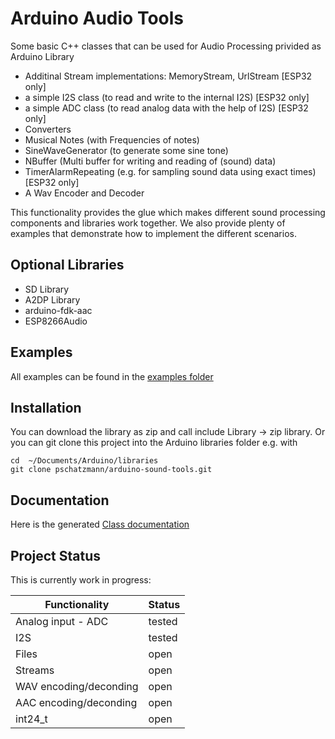 # Arduino Audio Tools

Some basic C++ classes that can be used for Audio Processing privided as Arduino Library

- Additinal Stream implementations: MemoryStream, UrlStream [ESP32 only]
- a simple I2S class (to read and write to the internal I2S) [ESP32 only]
- a simple ADC class (to read analog data with the help of I2S) [ESP32 only]
- Converters
- Musical Notes (with Frequencies of notes)
- SineWaveGenerator (to generate some sine tone)
- NBuffer (Multi buffer for writing and reading of (sound) data)
- TimerAlarmRepeating (e.g. for sampling sound data using exact times) [ESP32 only]
- A Wav Encoder and Decoder

This functionality provides the glue which makes different sound processing components and libraries work together.
We also provide plenty of examples that demonstrate how to implement the different scenarios.

## Optional Libraries

- SD Library
- A2DP Library
- arduino-fdk-aac
- ESP8266Audio

## Examples

All examples can be found in the [examples folder](https://github.com/pschatzmann/arduino-sound-tools/tree/main/examples)


## Installation

You can download the library as zip and call include Library -> zip library. Or you can git clone this project into the Arduino libraries folder e.g. with

```
cd  ~/Documents/Arduino/libraries
git clone pschatzmann/arduino-sound-tools.git

```

## Documentation

Here is the generated [Class documentation](https://pschatzmann.github.io/arduino-sound-tools/html/annotated.html)

## Project Status

This is currently work in progress:

| Functionality          | Status  |
|------------------------|---------|
| Analog input - ADC     | tested  |
| I2S                    | tested  |
| Files                  | open    |
| Streams                | open    |
| WAV encoding/deconding | open    |          
| AAC encoding/deconding | open    |          
| int24_t                | open    |           

